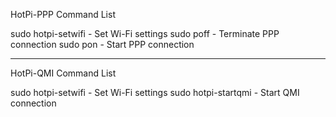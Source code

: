 HotPi-PPP Command List

sudo hotpi-setwifi - Set Wi-Fi settings
sudo poff - Terminate PPP connection
sudo pon - Start PPP connection

------------------------------------------

HotPi-QMI Command List

sudo hotpi-setwifi - Set Wi-Fi settings
sudo hotpi-startqmi - Start QMI connection
